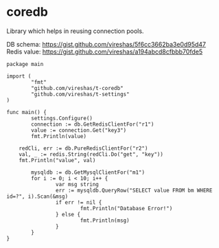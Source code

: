 coredb
======

Library which helps in reusing connection pools.

DB schema: https://gist.github.com/vireshas/5f6cc3662ba3e0d95d47  
Redis value: https://gist.github.com/vireshas/a194abcd8cfbbb70fde5

    package main
    
    import (
            "fmt"
            "github.com/vireshas/t-coredb"
            "github.com/vireshas/t-settings"
    )
    
    func main() {
            settings.Configure()
            connection := db.GetRedisClientFor("r1")
            value := connection.Get("key3")
            fmt.Println(value)

	    redCli, err := db.PureRedisClientFor("r2")
 	    val, _ := redis.String(redCli.Do("get", "key"))
	    fmt.Println("value", val)
    
            mysqldb := db.GetMysqlClientFor("m1")
            for i := 0; i < 10; i++ {
                    var msg string
                    err := mysqldb.QueryRow("SELECT value FROM bm WHERE id=?", i).Scan(&msg)
                    if err != nil {
                            fmt.Println("Database Error!")
                    } else {
                            fmt.Println(msg)
                    }
            }
    }
